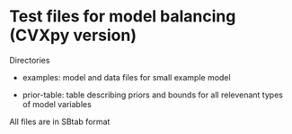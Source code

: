 Test files for model balancing (CVXpy version)
==============================================

Directories

* examples: model and data files for small example model

* prior-table: table describing priors and bounds for all relevenant types of model variables

All files are in SBtab format